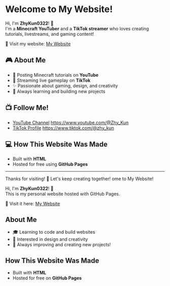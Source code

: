 # Welcome to My Website!

Hi, I'm **ZhyKun0322**! 👋  
I'm a **Minecraft YouTuber** and a **TikTok streamer** who loves creating tutorials, livestreams, and gaming content!

🌟 Visit my website: [My Website](https://zhykun0322.github.io/)

## 🎮 About Me
- 🧱 Posting Minecraft tutorials on **YouTube**
- 🎥 Streaming live gameplay on **TikTok**
- ✨ Passionate about gaming, design, and creativity
- 🚀 Always learning and building new projects

## 📺 Follow Me!
- [YouTube Channel](#) https://www.youtube.com/@Zhy_Kun
- [TikTok Profile](#) https://www.tiktok.com/@zhy_kun

## 💻 How This Website Was Made
- Built with **HTML**
- Hosted for free using **GitHub Pages**

---
Thanks for visiting! 🚀 Let's keep creating together!
ome to My Website!

Hi, I'm **ZhyKun0322**! 👋  
This is my personal website hosted with GitHub Pages.

🌟 Visit it here: [My Website](https://zhykun0322.github.io/)

## About Me
- 🎓 Learning to code and build websites
- 🎨 Interested in design and creativity
- 🚀 Always improving and creating new projects!

## How This Website Was Made
- Built with **HTML**
- Hosted for free on **GitHub Pages**
